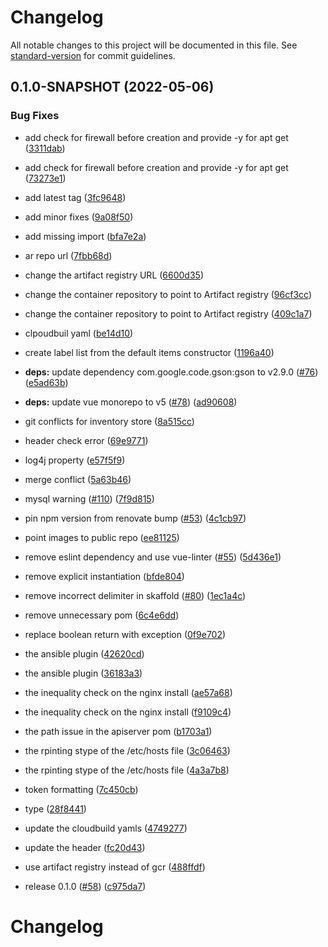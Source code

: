 # Changelog

All notable changes to this project will be documented in this file. See [standard-version](https://github.com/conventional-changelog/standard-version) for commit guidelines.

## 0.1.0-SNAPSHOT (2022-05-06)


### Bug Fixes

* add check for firewall before creation and provide -y for apt get ([3311dab](https://github.com/mokkapps/changelog-generator-demo/commits/3311dab21d0af9256b439070e66f8d0caacf64c0))
* add check for firewall before creation and provide -y for apt get ([73273e1](https://github.com/mokkapps/changelog-generator-demo/commits/73273e1585cea6836470f5c27b0d8150f3a292e3))
* add latest tag ([3fc9648](https://github.com/mokkapps/changelog-generator-demo/commits/3fc96483a0993df7a4f402b04ab4d9a828a437b4))
* add minor fixes ([9a08f50](https://github.com/mokkapps/changelog-generator-demo/commits/9a08f5061a40308e6f0b0a6f2fe7603e4d23118c))
* add missing import ([bfa7e2a](https://github.com/mokkapps/changelog-generator-demo/commits/bfa7e2ae67315369bb83161d81cdee041f7c926b))
* ar repo url ([7fbb68d](https://github.com/mokkapps/changelog-generator-demo/commits/7fbb68dc926149d4cb738489668921910bcc7374))
* change the artifact registry URL ([6600d35](https://github.com/mokkapps/changelog-generator-demo/commits/6600d35689db9152ce0eaa70876b843978b33ce7))
* change the container repository to point to Artifact registry ([96cf3cc](https://github.com/mokkapps/changelog-generator-demo/commits/96cf3ccef317d168e864a99634803b957fa9c339))
* change the container repository to point to Artifact registry ([409c1a7](https://github.com/mokkapps/changelog-generator-demo/commits/409c1a7c6ec9b2408a9eed11ccf36828040d4135))
* clpoudbuil yaml ([be14d10](https://github.com/mokkapps/changelog-generator-demo/commits/be14d10a94c5f23c511ac0daf820f69a3de9b581))
* create label list from the default items constructor ([1196a40](https://github.com/mokkapps/changelog-generator-demo/commits/1196a40d76e7f390c70915be28c196363851f72d))
* **deps:** update dependency com.google.code.gson:gson to v2.9.0 ([#76](https://github.com/GoogleCloudPlatform/point-of-sale/issues/76)) ([e5ad63b](https://github.com/mokkapps/changelog-generator-demo/commits/e5ad63b33d2681f90f323bc28bf567e234a7f0ef))
* **deps:** update vue monorepo to v5 ([#78](https://github.com/GoogleCloudPlatform/point-of-sale/issues/78)) ([ad90608](https://github.com/mokkapps/changelog-generator-demo/commits/ad90608eecd2ee1efb55ca1c16f743d8e6aeca27))
* git conflicts for inventory store ([8a515cc](https://github.com/mokkapps/changelog-generator-demo/commits/8a515cce7015416c33040c2ab89d4a2e8e4a6da0))
* header check error ([69e9771](https://github.com/mokkapps/changelog-generator-demo/commits/69e9771f090aa57ee5af88c11216a72e0c39c0bf))
* log4j property ([e57f5f9](https://github.com/mokkapps/changelog-generator-demo/commits/e57f5f9b143e5177e84c9fdab13445f327ba0453))
* merge conflict ([5a63b46](https://github.com/mokkapps/changelog-generator-demo/commits/5a63b4675567d5a598650e5a7cda9855b6a94e67))
* mysql warning ([#110](https://github.com/GoogleCloudPlatform/point-of-sale/issues/110)) ([7f9d815](https://github.com/mokkapps/changelog-generator-demo/commits/7f9d81583786acc4211e625978589931cc893a83))
* pin npm version from renovate bump ([#53](https://github.com/GoogleCloudPlatform/point-of-sale/issues/53)) ([4c1cb97](https://github.com/mokkapps/changelog-generator-demo/commits/4c1cb97d3efd6ca65b4088ee70a4bd6c31bf0789))
* point images to public repo ([ee81125](https://github.com/mokkapps/changelog-generator-demo/commits/ee811255a2d30c9758f5a52c32dc7306e0921a68))
* remove eslint dependency and use vue-linter ([#55](https://github.com/GoogleCloudPlatform/point-of-sale/issues/55)) ([5d436e1](https://github.com/mokkapps/changelog-generator-demo/commits/5d436e10c8752861585003828d1c7c929a1f3f4c))
* remove explicit instantiation ([bfde804](https://github.com/mokkapps/changelog-generator-demo/commits/bfde8046d5527db197510bd628a1ba8205730e22))
* remove incorrect delimiter in skaffold ([#80](https://github.com/GoogleCloudPlatform/point-of-sale/issues/80)) ([1ec1a4c](https://github.com/mokkapps/changelog-generator-demo/commits/1ec1a4c481157906652ad2a93b6936a0e1f2235d))
* remove unnecessary pom ([6c4e6dd](https://github.com/mokkapps/changelog-generator-demo/commits/6c4e6dd19aac175d88cf1a41e555d954c566c4f1))
* replace boolean return with exception ([0f9e702](https://github.com/mokkapps/changelog-generator-demo/commits/0f9e7029c50f6f46bed275962f5687a345e11a4d))
* the ansible plugin ([42620cd](https://github.com/mokkapps/changelog-generator-demo/commits/42620cdb5362dd3ba047c65076e418d33a9b5b84))
* the ansible plugin ([36183a3](https://github.com/mokkapps/changelog-generator-demo/commits/36183a37e085891fd2d249e9f3e99297c38eb6b3))
* the inequality check on the nginx install ([ae57a68](https://github.com/mokkapps/changelog-generator-demo/commits/ae57a686f39dfbcd46f45bf78d55196dac2a7dc8))
* the inequality check on the nginx install ([f9109c4](https://github.com/mokkapps/changelog-generator-demo/commits/f9109c4ec52e2f1abd3bdbdccbcec31499e27f82))
* the path issue in the apiserver pom ([b1703a1](https://github.com/mokkapps/changelog-generator-demo/commits/b1703a1256a0352093e90466152e32da24355bb1))
* the rpinting stype of the /etc/hosts file ([3c06463](https://github.com/mokkapps/changelog-generator-demo/commits/3c064631a948712aaea4b146c2260b4af6f3eacf))
* the rpinting stype of the /etc/hosts file ([4a3a7b8](https://github.com/mokkapps/changelog-generator-demo/commits/4a3a7b882c0e99d1f62edc45ae21f87a036e8d0d))
* token formatting ([7c450cb](https://github.com/mokkapps/changelog-generator-demo/commits/7c450cbd71ebf67d10690b9194757650e779e309))
* type ([28f8441](https://github.com/mokkapps/changelog-generator-demo/commits/28f84415fe4f3bc1f38fd7568e69dc35a25b1872))
* update the cloudbuild yamls ([4749277](https://github.com/mokkapps/changelog-generator-demo/commits/47492776fd419948261fc8230e1864afa68bf936))
* update the header ([fc20d43](https://github.com/mokkapps/changelog-generator-demo/commits/fc20d43132ec6a17e2e4377200dbbd38c0c20a8f))
* use artifact registry instead of gcr ([488ffdf](https://github.com/mokkapps/changelog-generator-demo/commits/488ffdf418b1340a008be940ff6470c9645f22d8))


* release 0.1.0 ([#58](https://github.com/GoogleCloudPlatform/point-of-sale/issues/58)) ([c975da7](https://github.com/mokkapps/changelog-generator-demo/commits/c975da73fdf088f446e2fe256427cb1b830da98e))

# Changelog